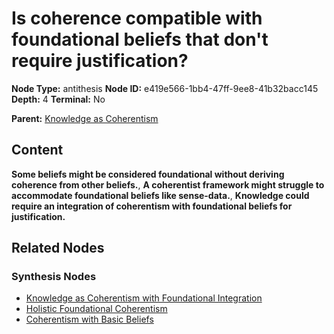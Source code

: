 # Is coherence compatible with foundational beliefs that don't require justification?

**Node Type:** antithesis
**Node ID:** e419e566-1bb4-47ff-9ee8-41b32bacc145
**Depth:** 4
**Terminal:** No

**Parent:** [Knowledge as Coherentism](knowledge-as-coherentism-synthesis-3e22a6fc-751c-493f-aaa7-ce6483db5c76.md)

## Content

**Some beliefs might be considered foundational without deriving coherence from other beliefs.**, **A coherentist framework might struggle to accommodate foundational beliefs like sense-data.**, **Knowledge could require an integration of coherentism with foundational beliefs for justification.**

## Related Nodes

### Synthesis Nodes

- [Knowledge as Coherentism with Foundational Integration](knowledge-as-coherentism-with-foundational-integration-synthesis-4cd9b640-cdb5-45f4-be08-78ecdc7a7af5.md)
- [Holistic Foundational Coherentism](holistic-foundational-coherentism-synthesis-69450796-0775-4292-93a8-cdd12bc14ade.md)
- [Coherentism with Basic Beliefs](coherentism-with-basic-beliefs-synthesis-7b7a05cc-daf0-4ec3-b290-9afeab23e0fe.md)
